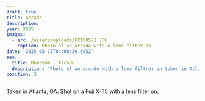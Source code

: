 ```yaml
---
draft: true
title: Arcade
description: ''
year: 2025
images:
  - src: /assets/uploads/FXT50522.JPG
    caption: Photo of an arcade with a lens filter on.
date: '2025-05-13T04:08:39.695Z'
seo:
  title: Dom35mm - Arcade
  description: 'Photo of an arcade with a lens filtrer on taken in Atlanta, GA (2025).'
position: 2
---
```




Taken in Atlanta, GA. Shot on a Fuji X-T5 with a lens filter on.
